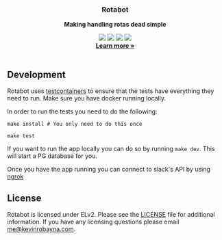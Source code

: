<div align="center">
  <h3>Rotabot</h3>
  <p><b>Making handling rotas dead simple</b></p>
  <a href="https://github.com/rotabot-io/rotabot/blob/main/LICENSE"><img src="https://user-images.githubusercontent.com/4412200/201544613-a7197bc4-8b61-4fc5-bf09-68ee10133fd7.svg"/></a>
  <img src="https://goreportcard.com/badge/github.com/rotabot-io/rotabot"/>
  <img src="https://github.com/rotabot-io/rotabot/actions/workflows/ci.yml/badge.svg"/>
  <a href="https://codecov.io/gh/Rotabot-io/rotabot"> <img src="https://codecov.io/gh/Rotabot-io/rotabot/graph/badge.svg?token=OhsewQkRX4"/></a>
  <br/>
  <b><a target="_blank" href="https://rotabot.io" >Learn more »</a></b>
</div>
<br/>

## Development

Rotabot uses [testcontainers](https://testcontainers.com/) to ensure that the tests have everything they need to run. Make sure you have docker running locally.

In order to run the tests you need to do the following:

```shell
make install # You only need to do this once

make test
```

If you want to run the app locally you can do so by running `make dev`. This will start a PG database for you.

Once you have the app running you can connect to slack's API by using [ngrok](https://ngrok.com/)

## License

Rotabot is licensed under ELv2. Please see the [LICENSE](https://github.com/rotabot-io/rotabot/blob/main/LICENSE) file
for additional information. If you have any licensing questions please email me@kevinrobayna.com.

